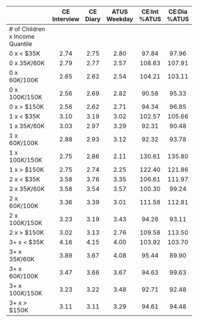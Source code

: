 
|                      | CE<br>Interview |  CE<br>Diary | ATUS<br>Weekday | CE:Int<br>%ATUS | CE:Dia<br>%ATUS |
| -------------------- | :----------: | :----------: | :----------: | :----------: | :----------: |
| # of Children x Income Quantile |              |              |              |              |              |
| 0 x     < $35K       |         2.74 |         2.75 |         2.80 |        97.84 |        97.96 |
| 0 x  $35K/$60K       |         2.79 |         2.77 |         2.57 |       108.63 |       107.91 |
| 0 x  $60K/$100K      |         2.65 |         2.62 |         2.54 |       104.21 |       103.11 |
| 0 x $100K/$150K      |         2.56 |         2.69 |         2.82 |        90.58 |        95.33 |
| 0 x     > $150K      |         2.56 |         2.62 |         2.71 |        94.34 |        96.85 |
| 1 x     < $35K       |         3.10 |         3.19 |         3.02 |       102.57 |       105.66 |
| 1 x  $35K/$60K       |         3.03 |         2.97 |         3.29 |        92.31 |        90.48 |
| 1 x  $60K/$100K      |         2.88 |         2.93 |         3.12 |        92.32 |        93.78 |
| 1 x $100K/$150K      |         2.75 |         2.86 |         2.11 |       130.61 |       135.80 |
| 1 x     > $150K      |         2.75 |         2.74 |         2.25 |       122.40 |       121.86 |
| 2 x     < $35K       |         3.58 |         3.76 |         3.35 |       106.61 |       111.97 |
| 2 x  $35K/$60K       |         3.58 |         3.54 |         3.57 |       100.30 |        99.24 |
| 2 x  $60K/$100K      |         3.36 |         3.39 |         3.01 |       111.58 |       112.81 |
| 2 x $100K/$150K      |         3.23 |         3.19 |         3.43 |        94.26 |        93.11 |
| 2 x     > $150K      |         3.02 |         3.13 |         2.76 |       109.58 |       113.50 |
| 3+ x     < $35K      |         4.16 |         4.15 |         4.00 |       103.92 |       103.70 |
| 3+ x  $35K/$60K      |         3.89 |         3.67 |         4.08 |        95.44 |        89.90 |
| 3+ x  $60K/$100K     |         3.47 |         3.66 |         3.67 |        94.63 |        99.63 |
| 3+ x $100K/$150K     |         3.23 |         3.22 |         3.48 |        92.71 |        92.48 |
| 3+ x     > $150K     |         3.11 |         3.11 |         3.29 |        94.61 |        94.48 |


